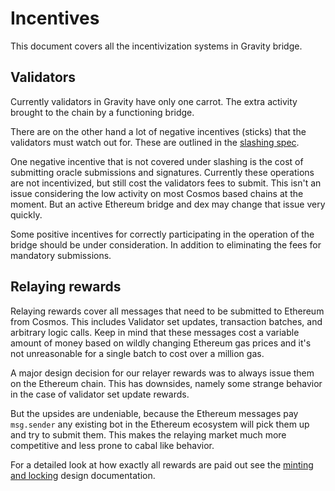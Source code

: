 # Incentives

This document covers all the incentivization systems in Gravity bridge.

## Validators

Currently validators in Gravity have only one carrot. The extra activity brought to the chain by a functioning bridge.

There are on the other hand a lot of negative incentives (sticks) that the validators must watch out for. These are outlined in the [slashing spec](/spec/slashing-spec.md).

One negative incentive that is not covered under slashing is the cost of submitting oracle submissions and signatures. Currently these operations are not incentivized, but still cost the validators fees to submit. This isn't an issue considering the low activity on most Cosmos based chains at the moment. But an active Ethereum bridge and dex may change that issue very quickly.

Some positive incentives for correctly participating in the operation of the bridge should be under consideration. In addition to eliminating the fees for mandatory submissions.

## Relaying rewards

Relaying rewards cover all messages that need to be submitted to Ethereum from Cosmos. This includes Validator set updates, transaction batches, and arbitrary logic calls. Keep in mind that these messages cost a variable amount of money based on wildly changing Ethereum gas prices and it's not unreasonable for a single batch to cost over a million gas.

A major design decision for our relayer rewards was to always issue them on the Ethereum chain. This has downsides, namely some strange behavior in the case of validator set update rewards.

But the upsides are undeniable, because the Ethereum messages pay `msg.sender` any existing bot in the Ethereum ecosystem will pick them up and try to submit them. This makes the relaying market much more competitive and less prone to cabal like behavior.

For a detailed look at how exactly all rewards are paid out see the [minting and locking](/docs/design/mint-lock.md##Relaying-rewards) design documentation.
